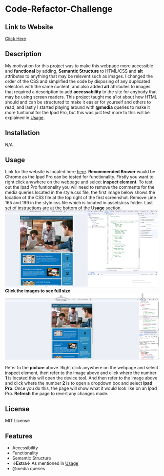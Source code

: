 # Code-Refactor-Challenge

## Link to Website

<a href="https://kaleims.github.io/Code-Refactor-Challenge/" target="_blank">Click Here</a>

## Description

 My motivation for this project was to make this webpage more accessible and **functional** by adding, **Semantic Structure** to HTML/CSS and **alt** attributes to anything that may be relevent such as images. I changed the order of the CSS and simplified the code by disposing of any duplicated selectors with the same content, and also added **alt** attributes to images that required a description to add **accessability** to the site for anybody that may be using screen readers. This project taught me a'lot about how HTML should and can be structured to make it easier for yourself and others to read, and lastly I started playing around with **@media** queries to make it more funtional for the Ipad Pro, but this was just test more to this will be explained in 
 [Usage](#usage).

## Installation

N/A

## Usage

Link for the website is located here <a href="https://kaleims.github.io/Code-Refactor-Challenge/" target="_blank">here</a>. **Recommended Brower** would be Chrome as the Ipad Pro can be tested for functionality. Firstly you want to right click anywhere on the webpage and select **inspect element**. To test out the Ipad Pro funtionality you will need to remove the comments for the media queries located in the style.css file, the first image below shows the location of the CSS file at the top right of the first screenshot. Remove Line 165 and 199 in the style.css file which is located in assets/css folder. Last set of instructions are at the bottom of the **Usage** section.
<img src="assets/images/CSS-Comments.PNG" alt="image" width="500" height="auto"> **Click the images to see full size**
<br>
<img src="assets/images/How-To.PNG" alt="image" width="700" height="auto">
<br>

Refer to the **picture** above. Right click anywhere on the webpage and select inspect element, then refer to the image above and click where the number **1** is located this will open the device tool. And then refer to the image above and click where the number **2** is to open a dropdown box and select **Ipad Pro**. Once you do this, the page will show what it would look like on an Ipad Pro. **Refresh** the page to revert any changes made.

## License

MIT License

## Features

- Accessibility
- Functionality
- Semantic Structure
- ↓**Extra**↓ As mentioned in [Usage](#usage)
- @media queries
